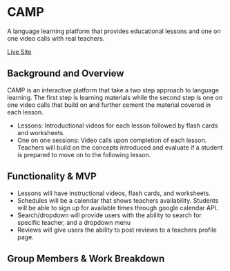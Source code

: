 # CAMP
A language learning platform that provides educational lessons and one on one video calls with real teachers.  

[Live Site](https://camp-mern-project.herokuapp.com/) 

## Background and Overview
CAMP is an interactive platform that take a two step approach to language learning. 
The first step is learning materials while the second step is one on one video calls that build 
on and further cement the material covered in each lesson. 

* Lessons: Introductional videos for each lesson followed by flash cards and worksheets.
* One on one sessions: Video calls upon completion of each lesson. Teachers will build on the concepts introduced
and evaluate if a student is prepared to move on to the following lesson. 

## Functionality & MVP

* Lessons will have instructional videos, flash cards, and worksheets. 
* Schedules will be a calendar that shows teachers availability. Students will be able 
to sign up for available times through google calendar API. 
* Search/dropdown will provide users with the ability to search for specific teacher, and a dropdown menu 
* Reviews will give users the ability to post reviews to a teachers profile page. 

## Group Members & Work Breakdown
